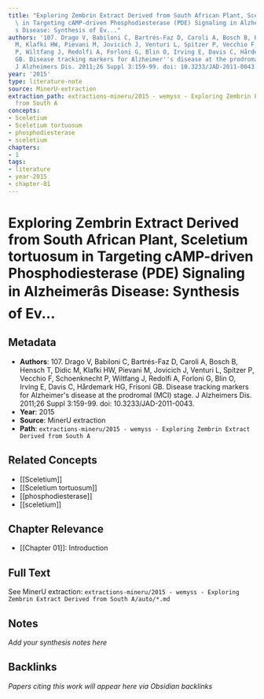 ```yaml
---
title: "Exploring Zembrin Extract Derived from South African Plant, Sceletium tortuosum\
  \ in Targeting cAMP-driven Phosphodiesterase (PDE) Signaling in Alzheimerâ\x80\0\
  s Disease: Synthesis of Ev..."
authors: '107. Drago V, Babiloni C, Bartrés-Faz D, Caroli A, Bosch B, Hensch T, Didic
  M, Klafki HW, Pievani M, Jovicich J, Venturi L, Spitzer P, Vecchio F, Schoenknecht
  P, Wiltfang J, Redolfi A, Forloni G, Blin O, Irving E, Davis C, Hårdemark HG, Frisoni
  GB. Disease tracking markers for Alzheimer''s disease at the prodromal (MCI) stage.
  J Alzheimers Dis. 2011;26 Suppl 3:159-99. doi: 10.3233/JAD-2011-0043.'
year: '2015'
type: literature-note
source: MinerU-extraction
extraction_path: extractions-mineru/2015 - wemyss - Exploring Zembrin Extract Derived
  from South A
concepts:
- Sceletium
- Sceletium tortuosum
- phosphodiesterase
- sceletium
chapters:
- 1
tags:
- literature
- year-2015
- chapter-01
---
```


# Exploring Zembrin Extract Derived from South African Plant, Sceletium tortuosum in Targeting cAMP-driven Phosphodiesterase (PDE) Signaling in Alzheimerâ s Disease: Synthesis of Ev...

## Metadata

- **Authors**: 107. Drago V, Babiloni C, Bartrés-Faz D, Caroli A, Bosch B, Hensch T, Didic M, Klafki HW, Pievani M, Jovicich J, Venturi L, Spitzer P, Vecchio F, Schoenknecht P, Wiltfang J, Redolfi A, Forloni G, Blin O, Irving E, Davis C, Hårdemark HG, Frisoni GB. Disease tracking markers for Alzheimer's disease at the prodromal (MCI) stage. J Alzheimers Dis. 2011;26 Suppl 3:159-99. doi: 10.3233/JAD-2011-0043.
- **Year**: 2015
- **Source**: MinerU extraction
- **Path**: `extractions-mineru/2015 - wemyss - Exploring Zembrin Extract Derived from South A`

## Related Concepts

- [[Sceletium]]
- [[Sceletium tortuosum]]
- [[phosphodiesterase]]
- [[sceletium]]

## Chapter Relevance

- [[Chapter 01]]: Introduction

## Full Text

See MinerU extraction: `extractions-mineru/2015 - wemyss - Exploring Zembrin Extract Derived from South A/auto/*.md`

## Notes

*Add your synthesis notes here*

## Backlinks

*Papers citing this work will appear here via Obsidian backlinks*
